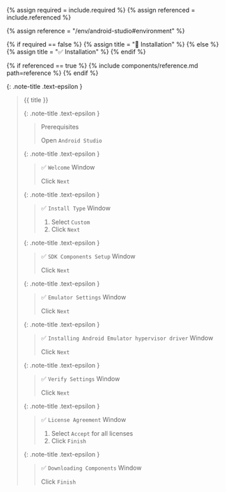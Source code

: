 <!-- LOCATION -->
<!-- _includes/components/android-studio/ -->

<!-- INCLUDE -->
<!-- components/android-studio/environment-installation.md -->

<!-- VARIABLES -->
<!-- required:      [true, false], default to true -->
<!-- referenced:    [true, false], default to false -->


<!-- READ VARIABLES -->
{% assign required   = include.required %}
{% assign referenced = include.referenced %}


<!-- ASSIGN CONSTANTS -->
{% assign reference = "/env/android-studio#environment" %}


<!-- DECIDE TO DISPLAY THE NECESSITY OF THE INSTALLATION -->
{% if required == false %}
    {% assign title = "🔲 Installation" %}
{% else %}
    {% assign title = "✅ Installation" %}
{% endif %}


<!-- DECIDE TO DISPLAY THE LINK OF THIS COMPONENT -->
{% if referenced == true %}
{% include components/reference.md path=reference %}
{% endif %}


<!-- MAIN CONTENT -->

{: .note-title .text-epsilon }
> {{ title }}
> 
> {: .note-title .text-epsilon }
>> Prerequisites
>>
>> Open `Android Studio`
>
> {: .note-title .text-epsilon }
>> ✅ `Welcome` Window
>>
>> Click `Next`
>
> {: .note-title .text-epsilon }
>> ✅ `Install Type` Window
>>
>> 1. Select `Custom`
>> 2. Click `Next`
>
> {: .note-title .text-epsilon }
>> ✅ `SDK Components Setup` Window
>>
>> Click `Next`
>
> {: .note-title .text-epsilon }
>> ✅ `Emulator Settings` Window
>>
>> Click `Next`
>
>{: .note-title .text-epsilon }
>> ✅ `Installing Android Emulator hypervisor driver` Window
>>
>> Click `Next`
>
> {: .note-title .text-epsilon }
>> ✅ `Verify Settings` Window
>>
>> Click `Next`
>
> {: .note-title .text-epsilon }
>> ✅ `License Agreement` Window
>>
>> 1. Select `Accept` for all licenses
>> 2. Click `Finish`
>
> {: .note-title .text-epsilon }
>> ✅ `Downloading Components` Window
>>
>> Click `Finish`
